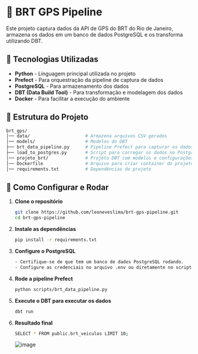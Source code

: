 # 🚀 BRT GPS Pipeline

Este projeto captura dados da API de GPS do BRT do Rio de Janeiro, armazena os dados em um banco de dados PostgreSQL e os transforma utilizando DBT.

## 📌 Tecnologias Utilizadas

- **Python** - Linguagem principal utilizada no projeto 
- **Prefect** - Para orquestração da pipeline de captura de dados
- **PostgreSQL** - Para armazenamento dos dados
- **DBT (Data Build Tool)** - Para transformação e modelagem dos dados
- **Docker** - Para facilitar a execução do ambiente

## 📂 Estrutura do Projeto
```sh
brt_gps/ 
│── data/                     # Armazena arquivos CSV gerados 
│── models/                   # Modelos do DBT 
├── brt_data_pipeline.py      # Pipeline Prefect para capturar os dados da API 
├── load_to_postgres.py       # Script para carregar os dados no PostgreSQL 
│── projeto_brt/              # Projeto DBT com modelos e configurações 
│── Dockerfile                # Arquivo para criar container do projeto 
│── requirements.txt          # Dependências do projeto 
```

## 🔧 Como Configurar e Rodar

1. **Clone o repositório**  
   ```sh
   git clone https://github.com/leoneveslima/brt-gps-pipeline.git
   cd brt-gps-pipeline
2. **Instale as dependências**
   ```sh
   pip install -r requirements.txt
3. **Configure o PostgreSQL**
   ```sh
   - Certifique-se de que tem um banco de dados PostgreSQL rodando.
   - Configure as credenciais no arquivo .env ou diretamente no script.
4. **Rode a pipeline Prefect**
   ```sh
   python scripts/brt_data_pipeline.py
5. **Execute o DBT para executar os dados**
   ```sh
   dbt run
6. **Resultado final**
   ```sh
   SELECT * FROM public.brt_veiculos LIMIT 10;
   ```
   ![image](https://github.com/user-attachments/assets/0a99081e-9902-42fc-8989-bd7799116ec4)
